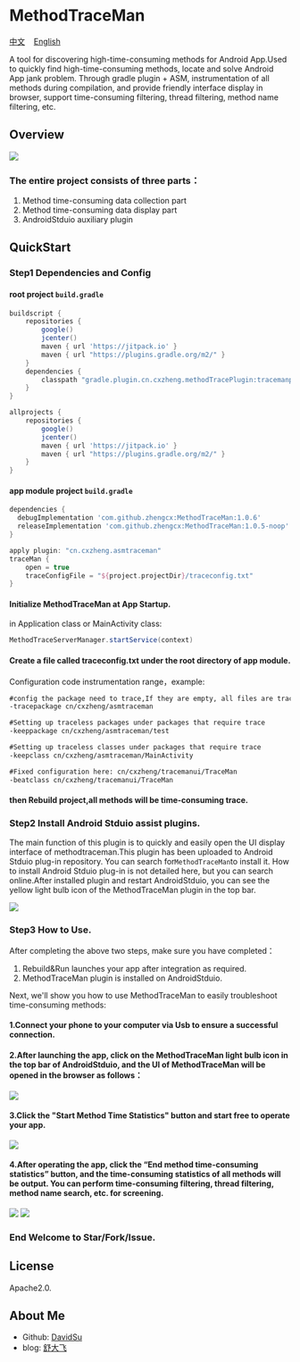 # MethodTraceMan

<p>
<a href="README.md">中文</a>&nbsp;&nbsp;&nbsp;
<a href="README_en.md">English</a>
</p>

A tool for discovering high-time-consuming methods for Android App.Used to quickly find high-time-consuming methods, locate and solve Android App jank problem. Through gradle plugin + ASM, instrumentation of all methods during compilation, and provide friendly interface display in browser, support time-consuming filtering, thread filtering, method name filtering, etc.


## Overview
<img src="methodtraceman.png" width:800 height:500/>


### The entire project consists of three parts：

1. Method time-consuming data collection part
2. Method time-consuming data display part
3. AndroidStduio auxiliary plugin

## QuickStart

### Step1 Dependencies and Config

#### root project `build.gradle`

```groovy
buildscript {
    repositories {
        google()
        jcenter()
        maven { url 'https://jitpack.io' }
        maven { url "https://plugins.gradle.org/m2/" }
    }
    dependencies {
        classpath "gradle.plugin.cn.cxzheng.methodTracePlugin:tracemanplugin:1.0.3"
    }
}

allprojects {
    repositories {
        google()
        jcenter()
        maven { url 'https://jitpack.io' }
        maven { url "https://plugins.gradle.org/m2/" }
    }
}
```

#### app module project `build.gradle`

```groovy
dependencies {
  debugImplementation 'com.github.zhengcx:MethodTraceMan:1.0.6'
  releaseImplementation 'com.github.zhengcx:MethodTraceMan:1.0.5-noop'
}

apply plugin: "cn.cxzheng.asmtraceman"
traceMan {
    open = true
    traceConfigFile = "${project.projectDir}/traceconfig.txt"
}
```

#### Initialize MethodTraceMan at App Startup.
in Application class or MainActivity class:
```java
MethodTraceServerManager.startService(context)
```

#### Create a file called traceconfig.txt under the root directory of app module.
Configuration code instrumentation range，example:

```txt
#config the package need to trace,If they are empty, all files are traced by default.
-tracepackage cn/cxzheng/asmtraceman

#Setting up traceless packages under packages that require trace
-keeppackage cn/cxzheng/asmtraceman/test

#Setting up traceless classes under packages that require trace
-keepclass cn/cxzheng/asmtraceman/MainActivity

#Fixed configuration here: cn/cxzheng/tracemanui/TraceMan
-beatclass cn/cxzheng/tracemanui/TraceMan
```

#### then Rebuild project,all methods will be time-consuming trace.


### Step2 Install Android Stduio assist plugins.
The main function of this plugin is to quickly and easily open the UI display interface of methodtraceman.This plugin has been uploaded to Android Stduio plug-in repository. You can search for`MethodTraceMan`to install it. How to install Android Stduio plug-in is not detailed here, but you can search online.After installed plugin and restart AndroidStduio, you can see the yellow light bulb icon of the MethodTraceMan plugin in the top bar.


<img src="aspluginicon.png" width:400 height:250/>

### Step3 How to Use.
After completing the above two steps, make sure you have completed：

1. Rebuild&Run launches your app after integration as required.
2. MethodTraceMan plugin is installed on AndroidStduio.

Next, we'll show you how to use MethodTraceMan to easily troubleshoot time-consuming methods:

#### 1.Connect your phone to your computer via Usb to ensure a successful connection.

#### 2.After launching the app, click on the MethodTraceMan light bulb icon in the top bar of AndroidStduio, and the UI of MethodTraceMan will be opened in the browser as follows：

<img src="img/startui.png" width:600 height:350/>


#### 3.Click the "Start Method Time Statistics" button and start free to operate your app.
<img src="img/startwork.png" width:600 height:350/>

#### 4.After operating the app, click the “End method time-consuming statistics” button, and the time-consuming statistics of all methods will be output. You can perform time-consuming filtering, thread filtering, method name search, etc. for screening.
<img src="img/endwork.png" width:600 height:350/>

<img src="img/result.png" width:600 height:350/>


### End Welcome to Star/Fork/Issue.

## License

Apache2.0.


## About Me

- Github: [DavidSu](https://github.com/zhengcx)
- blog: [舒大飞](https://juejin.im/user/5a6d2293518825734a74ed4c/posts)
